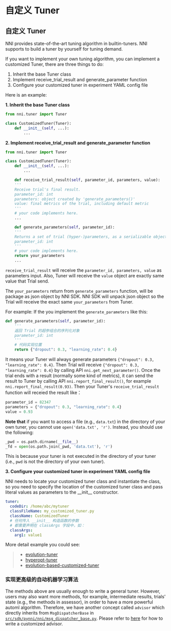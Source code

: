 # 自定义 Tuner

## 自定义 Tuner

NNI provides state-of-the-art tuning algorithm in builtin-tuners. NNI supports to build a tuner by yourself for tuning demand.

If you want to implement your own tuning algorithm, you can implement a customized Tuner, there are three things to do:

1. Inherit the base Tuner class
2. Implement receive_trial_result and generate_parameter function
3. Configure your customized tuner in experiment YAML config file

Here is an example:

**1. Inherit the base Tuner class**

```python
from nni.tuner import Tuner

class CustomizedTuner(Tuner):
    def __init__(self, ...):
        ...
```

**2. Implement receive_trial_result and generate_parameter function**

```python
from nni.tuner import Tuner

class CustomizedTuner(Tuner):
    def __init__(self, ...):
        ...

    def receive_trial_result(self, parameter_id, parameters, value):
    '''
    Receive trial's final result.
    parameter_id: int
    parameters: object created by 'generate_parameters()'
    value: final metrics of the trial, including default metric
    '''
    # your code implements here.
    ...

    def generate_parameters(self, parameter_id):
    '''
    Returns a set of trial (hyper-)parameters, as a serializable object
    parameter_id: int
    '''
    # your code implements here.
    return your_parameters
    ...
```

`receive_trial_result` will receive the `parameter_id, parameters, value` as parameters input. Also, Tuner will receive the `value` object are exactly same value that Trial send.

The `your_parameters` return from `generate_parameters` function, will be package as json object by NNI SDK. NNI SDK will unpack json object so the Trial will receive the exact same `your_parameters` from Tuner.

For example: If the you implement the `generate_parameters` like this:

```python
def generate_parameters(self, parameter_id):
    '''
    返回 Trial 的超参组合的序列化对象
    parameter_id: int
    '''
    # 代码实现位置
    return {"dropout": 0.3, "learning_rate": 0.4}

```

It means your Tuner will always generate parameters `{"dropout": 0.3, "learning_rate": 0.4}`. Then Trial will receive `{"dropout": 0.3, "learning_rate": 0.4}` by calling API `nni.get_next_parameter()`. Once the trial ends with a result (normally some kind of metrics), it can send the result to Tuner by calling API `nni.report_final_result()`, for example `nni.report_final_result(0.93)`. Then your Tuner's `receive_trial_result` function will receied the result like：

```python
parameter_id = 82347
parameters = {"dropout": 0.3, "learning_rate": 0.4}
value = 0.93
```

**Note that** if you want to access a file (e.g., `data.txt`) in the directory of your own tuner, you cannot use `open('data.txt', 'r')`. Instead, you should use the following:

```python
_pwd = os.path.dirname(__file__)
_fd = open(os.path.join(_pwd, 'data.txt'), 'r')
```

This is because your tuner is not executed in the directory of your tuner (i.e., `pwd` is not the directory of your own tuner).

**3. Configure your customized tuner in experiment YAML config file**

NNI needs to locate your customized tuner class and instantiate the class, so you need to specify the location of the customized tuner class and pass literal values as parameters to the \_\_init__ constructor.

```yaml
tuner:
  codeDir: /home/abc/mytuner
  classFileName: my_customized_tuner.py
  className: CustomizedTuner
  # 任何传入 __init__ 构造函数的参数
  # 都需要声明在 classArgs 字段中，如：
  classArgs:
    arg1: value1

```

More detail example you could see:

> - [evolution-tuner](https://github.com/Microsoft/nni/tree/master/src/sdk/pynni/nni/evolution_tuner)
> - [hyperopt-tuner](https://github.com/Microsoft/nni/tree/master/src/sdk/pynni/nni/hyperopt_tuner)
> - [evolution-based-customized-tuner](https://github.com/Microsoft/nni/tree/master/examples/tuners/ga_customer_tuner)

### 实现更高级的自动机器学习算法

The methods above are usually enough to write a general tuner. However, users may also want more methods, for example, intermediate results, trials' state (e.g., the methods in assessor), in order to have a more powerful automl algorithm. Therefore, we have another concept called `advisor` which directly inherits from `MsgDispatcherBase` in [`src/sdk/pynni/nni/msg_dispatcher_base.py`](https://github.com/Microsoft/nni/tree/master/src/sdk/pynni/nni/msg_dispatcher_base.py). Please refer to [here](Customize_Advisor.md) for how to write a customized advisor.